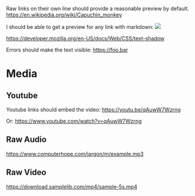Raw links on their own line should provide a reasonable preview by default.
https://en.wikipedia.org/wiki/Capuchin_monkey

I should be able to get a preview for any link with markdown:
![](https://en.wikipedia.org/wiki/Capuchin_monkey)

https://developer.mozilla.org/en-US/docs/Web/CSS/text-shadow

Errors should make the text visible:
https://foo.bar

# Media
## Youtube
Youtube links should embed the video:
https://youtu.be/qAuwW7Wzrng

Or:
https://www.youtube.com/watch?v=qAuwW7Wzrng

## Raw Audio
https://www.computerhope.com/jargon/m/example.mp3

## Raw Video
https://download.samplelib.com/mp4/sample-5s.mp4